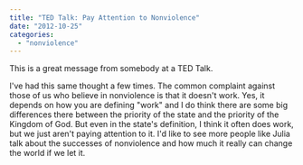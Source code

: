 ```yaml
---
title: "TED Talk: Pay Attention to Nonviolence"
date: "2012-10-25"
categories: 
  - "nonviolence"
---
```


This is a great message from somebody at a TED Talk.

<!--more-->

I've had this same thought a few times. The common complaint against those of us who believe in nonviolence is that it doesn't work. Yes, it depends on how you are defining "work" and I do think there are some big differences there between the priority of the state and the priority of the Kingdom of God. But even in the state's definition, I think it often does work, but we just aren't paying attention to it. I'd like to see more people like Julia talk about the successes of nonviolence and how much it really can change the world if we let it.

